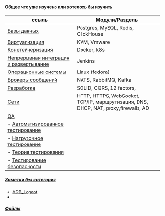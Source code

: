 #### Общее что уже изучено или хотелось бы изучить
| ссыль                                                     | Модули/Разделы                                                                     |
| --------------------------------------------------------- | ---------------------------------------------------------------------------------- |
| [Базы данных](/Data_bases/)                               | Postgres, MySQL, Redis, ClickHouse                                                 |
| [Виртуализация](/Virtualization/)                         | KVM, Vmware                                                                        |
| [Конетейнеризация](/Conetainerization/)                   | Docker, k8s                                                                        |
| [Непрерывная интеграция и развертывание](/CI_CD/)         | Jenkins                                                                            |
| [Операционные системы](/Operating_systems/)               | Linux (fedora)                                                                     |
| [Брокеры сообщений](/)                                    | NATS, RabbitMQ, Kafka                                                              |
| [Разработка](/Development/)                               | SOLID, CQRS, 12 factors,                                                           |
| [Сети](/Networks/)                                        | HTTP, HTTPS, WebSocket, TCP/IP, маршрутизация, DNS, DHCP, NAT, proxy,firewalls, AD |
| [QA](/QA/)                                                |                                                                                    |
| - [Автоматизированное тестирование](/QA/Test_automation/) |                                                                                    |
| - [Нагрузочное тестирование](/QA/Load_testing/)           |                                                                                    |
| - [Теория тестирования](/QA/Testing_theory/)              |                                                                                    |
| - [Тестирование безопасности](/QA/Testing_theory/)        |                                                                                    |

##### [Заметки без категории](/___No_Category___/)
- [ADB_Logcat](/___No_Category___/ADB_Logcat.md)
- 
##### [Файлы](/Files/)
  
